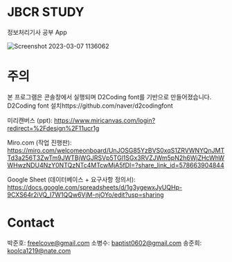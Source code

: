 # JBCR STUDY
정보처리기사 공부 App

![Screenshot 2023-03-07 1136062](https://user-images.githubusercontent.com/115542245/223305592-26fdd71d-c46e-489f-a75c-4162d0c7bd10.jpg)

# 주의
본 프로그램은 콘솔창에서 실행되며 D2Coding font를 기반으로 만들어졌습니다.
D2Coding font 설치https://github.com/naver/d2codingfont

미리캔버스 (ppt):
https://www.miricanvas.com/login?redirect=%2Fdesign%2F11ucr1g

Miro.com (작업 진행판):
https://miro.com/welcomeonboard/UnJOSG85YzBVS0xqS1ZRVWNYQnJMTTd3a256T3ZwTm9JWTBjWGJRSVp5TGl1SGx3RVZJWm5pN2h6WjZHcWhWWHwzNDU4NzY0NTQzNTc4MTcwMjA5fDI=?share_link_id=578663904844

Google Sheet (데이터베이스 + 요구사항 정의서):
https://docs.google.com/spreadsheets/d/1g3ygewxJyUQHp-9CXS64r2iVQ_I7W1QQw6VjM-njOYo/edit?usp=sharing

# Contact
박준호: freelcove@gmail.com
소병수: baptist0602@gmail.com
송준희: koolca1219@nate.com
